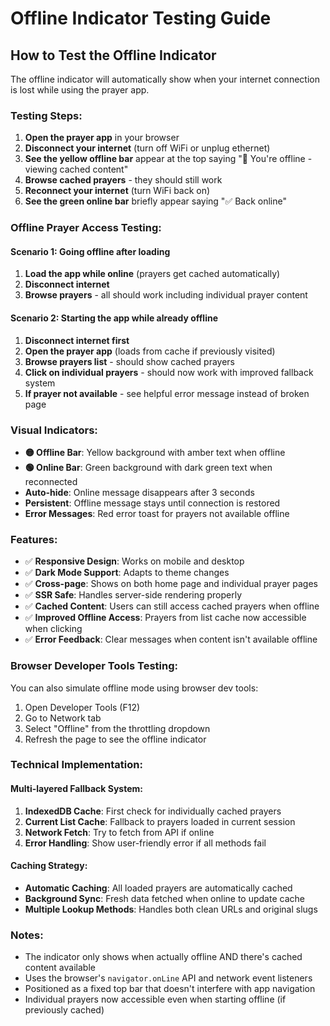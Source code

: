 # Offline Indicator Testing Guide

## How to Test the Offline Indicator

The offline indicator will automatically show when your internet connection is lost while using the prayer app.

### Testing Steps:

1. **Open the prayer app** in your browser
2. **Disconnect your internet** (turn off WiFi or unplug ethernet)
3. **See the yellow offline bar** appear at the top saying "📡 You're offline - viewing cached content"
4. **Browse cached prayers** - they should still work
5. **Reconnect your internet** (turn WiFi back on)
6. **See the green online bar** briefly appear saying "✅ Back online"

### Offline Prayer Access Testing:

#### Scenario 1: Going offline after loading

1. **Load the app while online** (prayers get cached automatically)
2. **Disconnect internet**
3. **Browse prayers** - all should work including individual prayer content

#### Scenario 2: Starting the app while already offline

1. **Disconnect internet first**
2. **Open the prayer app** (loads from cache if previously visited)
3. **Browse prayers list** - should show cached prayers
4. **Click on individual prayers** - should now work with improved fallback system
5. **If prayer not available** - see helpful error message instead of broken page

### Visual Indicators:

-   **🟡 Offline Bar**: Yellow background with amber text when offline
-   **🟢 Online Bar**: Green background with dark green text when reconnected
-   **Auto-hide**: Online message disappears after 3 seconds
-   **Persistent**: Offline message stays until connection is restored
-   **Error Messages**: Red error toast for prayers not available offline

### Features:

-   ✅ **Responsive Design**: Works on mobile and desktop
-   ✅ **Dark Mode Support**: Adapts to theme changes
-   ✅ **Cross-page**: Shows on both home page and individual prayer pages
-   ✅ **SSR Safe**: Handles server-side rendering properly
-   ✅ **Cached Content**: Users can still access cached prayers when offline
-   ✅ **Improved Offline Access**: Prayers from list cache now accessible when clicking
-   ✅ **Error Feedback**: Clear messages when content isn't available offline

### Browser Developer Tools Testing:

You can also simulate offline mode using browser dev tools:

1. Open Developer Tools (F12)
2. Go to Network tab
3. Select "Offline" from the throttling dropdown
4. Refresh the page to see the offline indicator

### Technical Implementation:

#### Multi-layered Fallback System:

1. **IndexedDB Cache**: First check for individually cached prayers
2. **Current List Cache**: Fallback to prayers loaded in current session
3. **Network Fetch**: Try to fetch from API if online
4. **Error Handling**: Show user-friendly error if all methods fail

#### Caching Strategy:

-   **Automatic Caching**: All loaded prayers are automatically cached
-   **Background Sync**: Fresh data fetched when online to update cache
-   **Multiple Lookup Methods**: Handles both clean URLs and original slugs

### Notes:

-   The indicator only shows when actually offline AND there's cached content available
-   Uses the browser's `navigator.onLine` API and network event listeners
-   Positioned as a fixed top bar that doesn't interfere with app navigation
-   Individual prayers now accessible even when starting offline (if previously cached)
